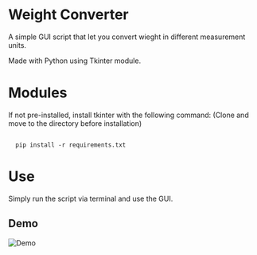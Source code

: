 
# Weight Converter

A simple GUI script that let you convert wieght in different measurement units.

Made with Python using Tkinter module.




# Modules

If not pre-installed, install tkinter with the following command:
(Clone and move to the directory before installation)

```
  
  pip install -r requirements.txt
```

# Use

Simply run the script via terminal and use the GUI.

    
## Demo

![Demo](https://i.imgur.com/cgoSfWP.png)

